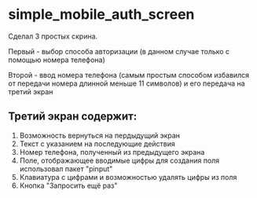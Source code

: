 # simple_mobile_auth_screen

Сделал 3 простых скрина. 

Первый - выбор способа авторизации (в данном случае только с помощью номера телефона)

Второй - ввод номера телефона (самым простым способом избавился от передачи номера длинной меньше 11 символов) и его передача на третий экран

## Третий экран содержит:
1. Возможность вернуться на пердыдущий экран
2. Текст с указанием на последующие действия
3. Номер телефона, полученный из предыдущего экрана
4. Поле, отображающее вводимые цифры 
    для создания поля использовал пакет "pinput"
5. Клавиатура с цифрами и возможностью удалять цифры из поля
6. Кнопка "Запросить ещё раз"